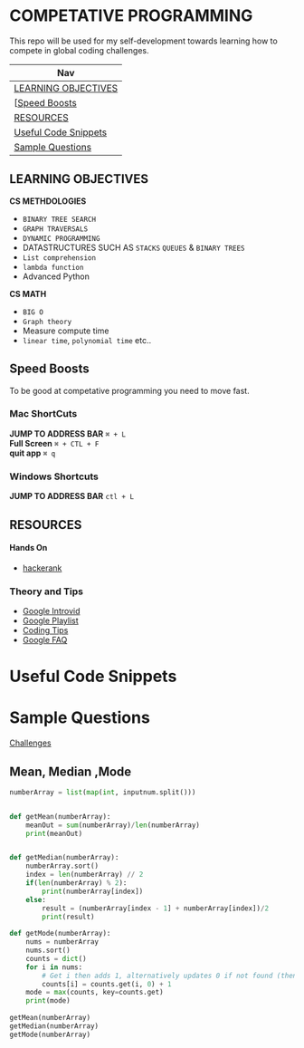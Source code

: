 # COMPETATIVE PROGRAMMING   


This repo will be used for my self-development towards learning how to compete in global coding challenges. 

| Nav | 
|-----|
|[LEARNING OBJECTIVES ](#LEARNING-OBJECTIVES) |
|[[Speed Boosts](#Speed-Boosts) |
|[RESOURCES](#RESOURCES) |  
|[Useful Code Snippets](#Useful-Code-Snippets) |
|[Sample Questions](#Sample-Questions) |





## LEARNING OBJECTIVES
    

**CS METHDOLOGIES**  

- `BINARY TREE SEARCH`  
- `GRAPH TRAVERSALS` 
- `DYNAMIC PROGRAMMING` 
- DATASTRUCTURES SUCH AS `STACKS` `QUEUES` & `BINARY TREES`  
- `List comprehension`  
- `lambda function`  
- Advanced Python
  
**CS MATH**  
  
- `BIG O`
- `Graph theory` 
- Measure compute time  
- `linear time`, `polynomial time` etc..  

## Speed Boosts
  
To be good at competative programming you need to move fast.   


### Mac ShortCuts 

**JUMP TO ADDRESS BAR**   `⌘ + L`  
**Full Screen** `⌘ + CTL + F`  
**quit app** `⌘ q`


### Windows Shortcuts

**JUMP TO ADDRESS BAR**   `ctl + L`  
  

## RESOURCES  
  
#### Hands On  

- [hackerank](https://www.hackerrank.com/)
  
### Theory and Tips  
  

- [Google Introvid](https://www.youtube.com/watch?v=cMHY4UouGCk&list=PLllx_3tLoo4csmLveWHpjcRTXVMCcvvmc&index=8&ab_channel=LifeatGoogle)  
- [Google Playlist](https://www.youtube.com/playlist?list=PLllx_3tLoo4csmLveWHpjcRTXVMCcvvmc)
- [Coding Tips](https://www.youtube.com/watch?v=WZkTPJE0aRE&list=PLllx_3tLoo4csmLveWHpjcRTXVMCcvvmc&index=5&ab_channel=GoogleStudents)
- [Google FAQ](https://codingcompetitions.withgoogle.com/kickstart/faq)


# Useful Code Snippets



# Sample Questions
 
[Challenges](https://www.hackerrank.com/interview/interview-preparation-kit)  
  
## Mean, Median ,Mode 

```python
numberArray = list(map(int, inputnum.split()))


def getMean(numberArray):
    meanOut = sum(numberArray)/len(numberArray)
    print(meanOut)


def getMedian(numberArray):
    numberArray.sort()
    index = len(numberArray) // 2
    if(len(numberArray) % 2): 
        print(numberArray[index])
    else:
        result = (numberArray[index - 1] + numberArray[index])/2
        print(result)
        
def getMode(numberArray):
    nums = numberArray
    nums.sort()
    counts = dict()
    for i in nums:
        # Get i then adds 1, alternatively updates 0 if not found (then adds 1)
        counts[i] = counts.get(i, 0) + 1
    mode = max(counts, key=counts.get)
    print(mode)
    
getMean(numberArray)
getMedian(numberArray)
getMode(numberArray)

```